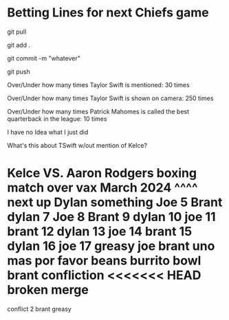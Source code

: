 # Betting Lines for next Chiefs game

git pull

git add .

git commit -m "whatever"

git push



Over/Under how many times Taylor Swift is mentioned: 30 times

Over/Under how many times Taylor Swift is shown on camera: 250 times

Over/Under how many times Patrick Mahomes is called the best quarterback in the league: 10 times

I have no Idea what I just did

What's this about TSwift w/out mention of Kelce?

Kelce VS. Aaron Rodgers boxing match over vax March 2024
^^^^ next up Dylan
something
Joe 5 
Brant
dylan 7
Joe 8
Brant 9
dylan 10
joe 11
brant 12
dylan 13
joe 14
brant 15
dylan 16
joe 17
greasy
joe
brant
uno mas por favor
beans
burrito bowl
brant
confliction
<<<<<<< HEAD
broken merge
=======
conflict 2
brant
greasy